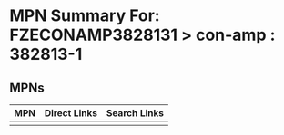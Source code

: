 



# MPN Summary For: FZECONAMP3828131 > con-amp : 382813-1

## MPNs
  

|MPN|Direct Links|Search Links|
| :--- | :--- | :--- |
||||
